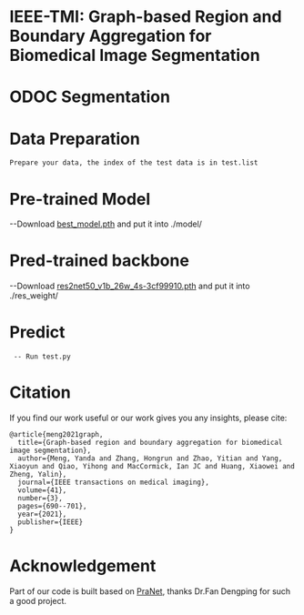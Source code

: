 # IEEE-TMI: Graph-based Region and Boundary Aggregation for Biomedical Image Segmentation

# ODOC Segmentation


# Data Preparation  
```
Prepare your data, the index of the test data is in test.list  
```  
# Pre-trained Model  

--Download [best_model.pth](https://drive.google.com/file/d/1S7s4jq8emUQbDHoG7_VUMcBWpsdV7gaR/view?usp=sharing) and put it into ./model/  

# Pred-trained backbone  

--Download [res2net50_v1b_26w_4s-3cf99910.pth](https://drive.google.com/file/d/1FLMVNCRFJGlMN65r8cVsopUZbhB6u83I/view?usp=sharing) and put it into ./res_weight/ 


# Predict  
```
 -- Run test.py  
 ```  

# Citation
If you find our work useful or our work gives you any insights, please cite:
```
@article{meng2021graph,
  title={Graph-based region and boundary aggregation for biomedical image segmentation},
  author={Meng, Yanda and Zhang, Hongrun and Zhao, Yitian and Yang, Xiaoyun and Qiao, Yihong and MacCormick, Ian JC and Huang, Xiaowei and Zheng, Yalin},
  journal={IEEE transactions on medical imaging},
  volume={41},
  number={3},
  pages={690--701},
  year={2021},
  publisher={IEEE}
}

```

# Acknowledgement
 Part of our code is built based on [PraNet](https://github.com/DengPingFan/PraNet), thanks Dr.Fan Dengping for such a good project.

 






